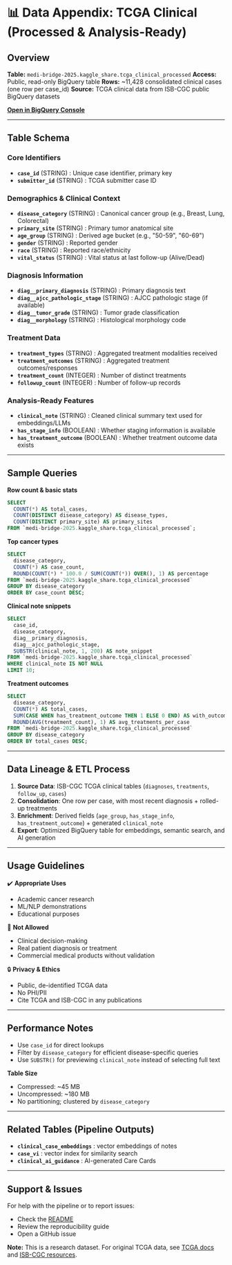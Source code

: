 # 📊 Data Appendix: TCGA Clinical (Processed & Analysis-Ready)

## Overview

**Table:** `medi-bridge-2025.kaggle_share.tcga_clinical_processed`
**Access:** Public, read-only BigQuery table
**Rows:** \~11,428 consolidated clinical cases (one row per case\_id)
**Source:** TCGA clinical data from ISB-CGC public BigQuery datasets

[**Open in BigQuery Console**](https://console.cloud.google.com/bigquery?ws=!1m5!1m4!4m3!1smedi-bridge-2025!2skaggle_share!3stcga_clinical_processed)

---

## Table Schema

### Core Identifiers

* **`case_id`** (STRING) : Unique case identifier, primary key
* **`submitter_id`** (STRING) : TCGA submitter case ID

### Demographics & Clinical Context

* **`disease_category`** (STRING) : Canonical cancer group (e.g., Breast, Lung, Colorectal)
* **`primary_site`** (STRING) : Primary tumor anatomical site
* **`age_group`** (STRING) : Derived age bucket (e.g., "50-59", "60-69")
* **`gender`** (STRING) : Reported gender
* **`race`** (STRING) : Reported race/ethnicity
* **`vital_status`** (STRING) : Vital status at last follow-up (Alive/Dead)

### Diagnosis Information

* **`diag__primary_diagnosis`** (STRING) : Primary diagnosis text
* **`diag__ajcc_pathologic_stage`** (STRING) : AJCC pathologic stage (if available)
* **`diag__tumor_grade`** (STRING) : Tumor grade classification
* **`diag__morphology`** (STRING) : Histological morphology code

### Treatment Data

* **`treatment_types`** (STRING) : Aggregated treatment modalities received
* **`treatment_outcomes`** (STRING) : Aggregated treatment outcomes/responses
* **`treatment_count`** (INTEGER) : Number of distinct treatments
* **`followup_count`** (INTEGER) : Number of follow-up records

### Analysis-Ready Features

* **`clinical_note`** (STRING) : Cleaned clinical summary text used for embeddings/LLMs
* **`has_stage_info`** (BOOLEAN) : Whether staging information is available
* **`has_treatment_outcome`** (BOOLEAN) : Whether treatment outcome data exists

---

## Sample Queries

**Row count & basic stats**

```sql
SELECT 
  COUNT(*) AS total_cases,
  COUNT(DISTINCT disease_category) AS disease_types,
  COUNT(DISTINCT primary_site) AS primary_sites
FROM `medi-bridge-2025.kaggle_share.tcga_clinical_processed`;
```

**Top cancer types**

```sql
SELECT 
  disease_category, 
  COUNT(*) AS case_count,
  ROUND(COUNT(*) * 100.0 / SUM(COUNT(*)) OVER(), 1) AS percentage
FROM `medi-bridge-2025.kaggle_share.tcga_clinical_processed`
GROUP BY disease_category
ORDER BY case_count DESC;
```

**Clinical note snippets**

```sql
SELECT 
  case_id,
  disease_category,
  diag__primary_diagnosis,
  diag__ajcc_pathologic_stage,
  SUBSTR(clinical_note, 1, 200) AS note_snippet
FROM `medi-bridge-2025.kaggle_share.tcga_clinical_processed`
WHERE clinical_note IS NOT NULL
LIMIT 10;
```

**Treatment outcomes**

```sql
SELECT 
  disease_category,
  COUNT(*) AS total_cases,
  SUM(CASE WHEN has_treatment_outcome THEN 1 ELSE 0 END) AS with_outcomes,
  ROUND(AVG(treatment_count), 1) AS avg_treatments_per_case
FROM `medi-bridge-2025.kaggle_share.tcga_clinical_processed`
GROUP BY disease_category
ORDER BY total_cases DESC;
```

---

## Data Lineage & ETL Process

1. **Source Data**: ISB-CGC TCGA clinical tables (`diagnoses`, `treatments`, `follow_up`, `cases`)
2. **Consolidation**: One row per case, with most recent diagnosis + rolled-up treatments
3. **Enrichment**: Derived fields (`age_group`, `has_stage_info`, `has_treatment_outcome`) + generated `clinical_note`
4. **Export**: Optimized BigQuery table for embeddings, semantic search, and AI generation

---

## Usage Guidelines

✔️ **Appropriate Uses**

* Academic cancer research
* ML/NLP demonstrations
* Educational purposes

🚩 **Not Allowed**

* Clinical decision-making
* Real patient diagnosis or treatment
* Commercial medical products without validation

🔒 **Privacy & Ethics**

* Public, de-identified TCGA data
* No PHI/PII
* Cite TCGA and ISB-CGC in any publications

---

## Performance Notes

* Use `case_id` for direct lookups
* Filter by `disease_category` for efficient disease-specific queries
* Use `SUBSTR()` for previewing `clinical_note` instead of selecting full text

**Table Size**

* Compressed: \~45 MB
* Uncompressed: \~180 MB
* No partitioning; clustered by `disease_category`

---

## Related Tables (Pipeline Outputs)

* **`clinical_case_embeddings`** : vector embeddings of notes
* **`case_vi`** : vector index for similarity search
* **`clinical_ai_guidance`** : AI-generated Care Cards

---

## Support & Issues

For help with the pipeline or to report issues:

* Check the [README](../README.md)
* Review the reproducibility guide
* Open a GitHub issue

**Note:** This is a research dataset. For original TCGA data, see [TCGA docs](https://docs.gdc.cancer.gov/) and [ISB-CGC resources](https://isb-cancer-genomics-cloud.readthedocs.io/).


